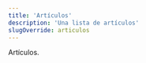 ```yaml
---
title: 'Artículos'
description: 'Una lista de artículos'
slugOverride: articulos
---
```


Artículos.